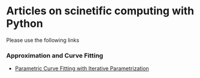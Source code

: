 # Articles on scinetific computing with Python
Please use the following links

### Approximation and Curve Fitting
* [Parametric Curve Fitting with Iterative Parametrization](https://nbviewer.jupyter.org/github/meshlogic/scientific-computing/blob/master/Parametric%20Curve%20Fitting.ipynb)
 

